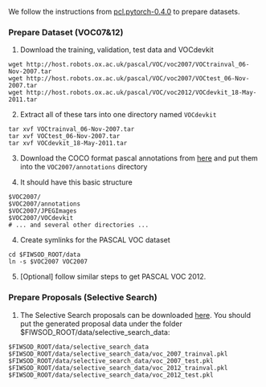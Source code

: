 We follow the instructions from [pcl.pytorch-0.4.0](https://github.com/ppengtang/pcl.pytorch/tree/0.4.0) to prepare datasets.

### Prepare Dataset (VOC07&12)
1. Download the training, validation, test data and VOCdevkit
  ```Shell
  wget http://host.robots.ox.ac.uk/pascal/VOC/voc2007/VOCtrainval_06-Nov-2007.tar
  wget http://host.robots.ox.ac.uk/pascal/VOC/voc2007/VOCtest_06-Nov-2007.tar
  wget http://host.robots.ox.ac.uk/pascal/VOC/voc2012/VOCdevkit_18-May-2011.tar
  ```
2. Extract all of these tars into one directory named `VOCdevkit`

  ```Shell
  tar xvf VOCtrainval_06-Nov-2007.tar
  tar xvf VOCtest_06-Nov-2007.tar
  tar xvf VOCdevkit_18-May-2011.tar
  ```
3. Download the COCO format pascal annotations from [here](https://drive.google.com/drive/folders/1R4leOIYxP9qHJ2dVQJ4fKv2CoEHeEu41?usp=sharing) and put them into the `VOC2007/annotations` directory

4. It should have this basic structure

  ```Shell
  $VOC2007/                           
  $VOC2007/annotations
  $VOC2007/JPEGImages
  $VOC2007/VOCdevkit        
  # ... and several other directories ...
  ```

4. Create symlinks for the PASCAL VOC dataset

  ```Shell
  cd $FIWSOD_ROOT/data
  ln -s $VOC2007 VOC2007
  ```
5. [Optional] follow similar steps to get PASCAL VOC 2012.

### Prepare Proposals (Selective Search)
1. The Selective Search proposals can be downloaded [here](https://drive.google.com/drive/folders/1dAH1oPZHKGWowOFVewblSQDJzKobTR5A?usp=sharing). You should put the generated proposal data under the folder $FIWSOD_ROOT/data/selective_search_data:
  ```Shell
  $FIWSOD_ROOT/data/selective_search_data
  $FIWSOD_ROOT/data/selective_search_data/voc_2007_trainval.pkl
  $FIWSOD_ROOT/data/selective_search_data/voc_2007_test.pkl
  $FIWSOD_ROOT/data/selective_search_data/voc_2012_trainval.pkl
  $FIWSOD_ROOT/data/selective_search_data/voc_2012_test.pkl
  ```
